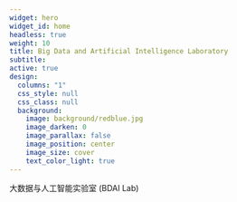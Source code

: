 ```yaml
---
widget: hero
widget_id: home
headless: true
weight: 10
title: Big Data and Artificial Intelligence Laboratory
subtitle:
active: true
design:
  columns: "1"
  css_style: null
  css_class: null
  background:
    image: background/redblue.jpg
    image_darken: 0
    image_parallax: false
    image_position: center
    image_size: cover
    text_color_light: true
---
```

大数据与人工智能实验室 (BDAI Lab)
